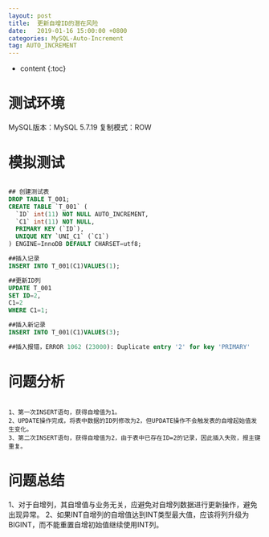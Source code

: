 ```yaml
---
layout: post
title:  更新自增ID的潜在风险
date:   2019-01-16 15:00:00 +0800
categories: MySQL-Auto-Increment
tag: AUTO_INCREMENT
---
```


* content
{:toc}


测试环境
====================================
MySQL版本：MySQL 5.7.19
复制模式：ROW

模拟测试
====================================
```sql

## 创建测试表
DROP TABLE T_001;
CREATE TABLE `T_001` (
  `ID` int(11) NOT NULL AUTO_INCREMENT,
  `C1` int(11) NOT NULL,
  PRIMARY KEY (`ID`),
  UNIQUE KEY `UNI_C1` (`C1`)
) ENGINE=InnoDB DEFAULT CHARSET=utf8;

##插入记录
INSERT INTO T_001(C1)VALUES(1);

##更新ID列
UPDATE T_001
SET ID=2,
C1=2
WHERE C1=1;

##插入新记录
INSERT INTO T_001(C1)VALUES(3);

##插入报错，ERROR 1062 (23000): Duplicate entry '2' for key 'PRIMARY'

```

问题分析
====================================
```

1、第一次INSERT语句，获得自增值为1。
2、UPDATE操作完成，将表中数据的ID列修改为2，但UPDATE操作不会触发表的自增起始值发生变化。
3、第二次INSERT语句，获得自增值为2，由于表中已存在ID=2的记录，因此插入失败，报主键重复。

```

问题总结
====================================
1、对于自增列，其自增值与业务无关，应避免对自增列数据进行更新操作，避免出现异常。
2、如果INT自增列的自增值达到INT类型最大值，应该将列升级为BIGINT，而不能重置自增初始值继续使用INT列。